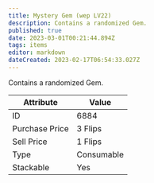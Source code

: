 ```yaml
---
title: Mystery Gem (wep LV22)
description: Contains a randomized Gem.
published: true
date: 2023-03-01T00:21:44.894Z
tags: items
editor: markdown
dateCreated: 2023-02-17T06:54:33.027Z
---
```


Contains a randomized Gem.

|Attribute|Value|
|-|-|
|ID|6884|
|Purchase Price|3 Flips|
|Sell Price|1 Flips|
|Type|Consumable|
|Stackable|Yes|

